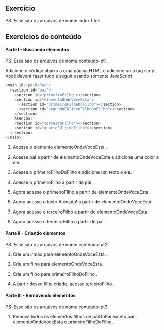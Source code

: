 ## Exercício ##

PS: Esse são os arquivos de nome index.html


## Exercícios do conteúdo ##

#### Parte I - Buscando elementos ####

PS: Esse são os arquivos de nome conteudo-pt1.

Adicione o código abaixo a uma página HTML e adicione uma tag script . Você deverá fazer tudo a seguir usando somente JavaScript .

```javascript
<main id="paiDoPai">
  <section id="pai">
    <section id="primeiroFilho"></section>
    <section id="elementoOndeVoceEsta">
      <section id="primeiroFilhoDoFilho"></section>
      <section id="segundoEUltimoFilhoDoFilho"></section>
    </section>
    Atenção!
    <section id="terceiroFilho"></section>
    <section id="quartoEUltimoFilho"></section>
  </section>
</main>
```

1. Acesse o elemento elementoOndeVoceEsta .

2. Acesse pai a partir de elementoOndeVoceEsta e adicione uma color a ele.

3. Acesse o primeiroFilhoDoFilho e adicione um texto a ele.

4. Acesse o primeiroFilho a partir de pai .

5. Agora acesse o primeiroFilho a partir de elementoOndeVoceEsta .

6. Agora acesse o texto Atenção! a partir de elementoOndeVoceEsta .

7. Agora acesse o terceiroFilho a partir de elementoOndeVoceEsta .

8. Agora acesse o terceiroFilho a partir de pai .

#### Parte II - Criando elementos ####

PS: Esse são os arquivos de nome conteudo-pt2.

1. Crie um irmão para elementoOndeVoceEsta .

2. Crie um filho para elementoOndeVoceEsta .

3. Crie um filho para primeiroFilhoDoFilho .

4. A partir desse filho criado, acesse terceiroFilho .

#### Parte III - Removendo elementos ####

PS: Esse são os arquivos de nome conteudo-pt3.

1. Remova todos os elementos filhos de paiDoPai exceto pai , elementoOndeVoceEsta e primeiroFilhoDoFilho .